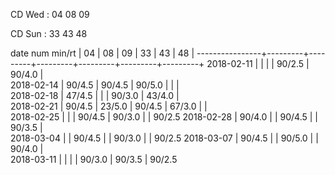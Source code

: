 CD Wed : 04 08 09

CD Sun : 33 43 48

date num min/rt |    04   |    08   |    09   |    33   |    43   |    48   |
----------------+---------+---------+---------+---------+---------+---------+
2018-02-11      |         |         |         |  90/2.5 |  90/4.0 |         
2018-02-14      |  90/4.5 |  90/4.5 |  90/5.0 |         |         |         
2018-02-18      |  47/4.5 |         |         |  90/3.0 |  43/4.0 |         
2018-02-21      |  90/4.5 |  23/5.0 |  90/4.5 |  67/3.0 |         |        
2018-02-25      |         |         |  90/4.5 |  90/3.0 |         |  90/2.5
2018-02-28      |  90/4.0 |         |  90/4.5 |         |  90/3.5 |        
2018-03-04      |         |  90/4.5 |         |  90/3.0 |         |  90/2.5
2018-03-07      |  90/4.5 |         |  90/5.0 |         |  90/4.0 |        
2018-03-11      |         |         |         |  90/3.0 |  90/3.5 |  90/2.5

